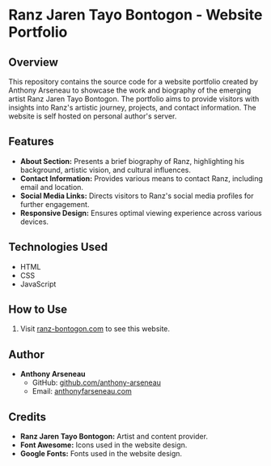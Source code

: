 # Ranz Jaren Tayo Bontogon - Website Portfolio

## Overview
This repository contains the source code for a website portfolio created by Anthony Arseneau to showcase the work and biography of the emerging artist Ranz Jaren Tayo Bontogon. The portfolio aims to provide visitors with insights into Ranz's artistic journey, projects, and contact information. The website is self hosted on personal author's server.

## Features
- **About Section:** Presents a brief biography of Ranz, highlighting his background, artistic vision, and cultural influences.
- **Contact Information:** Provides various means to contact Ranz, including email and location.
- **Social Media Links:** Directs visitors to Ranz's social media profiles for further engagement.
- **Responsive Design:** Ensures optimal viewing experience across various devices.

## Technologies Used
- HTML
- CSS
- JavaScript

## How to Use
1. Visit [ranz-bontogon.com](ranz-bontogon.com) to see this website.

## Author
- **Anthony Arseneau**
  - GitHub: [github.com/anthony-arseneau](https://github.com/anthony-arseneau)
  - Email: [anthonyfarseneau.com](mailto:anthonyfarseneau.com)

## Credits
- **Ranz Jaren Tayo Bontogon:** Artist and content provider.
- **Font Awesome:** Icons used in the website design.
- **Google Fonts:** Fonts used in the website design.